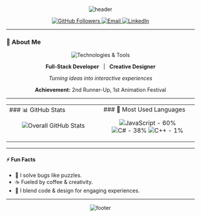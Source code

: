 <!-- Wave Header -->

<p align="center">
  <img src="https://capsule-render.vercel.app/api?type=waving&color=0:1e3c72,100:2a5298&height=200&section=header&text=Hey%2C%20I'm%20[Your%20Name]!&fontSize=40&fontColor=ffffff&animation=twinkling" alt="header" />
</p>

<!-- Profile & Contact Badges -->

<p align="center">
  <a href="https://github.com/yourusername">
    <img src="https://img.shields.io/github/followers/yourusername?label=Follow&style=social" alt="GitHub Followers" />
  </a>
  <a href="mailto:your.email@example.com">
    <img src="https://img.shields.io/badge/Email-Contact-blue?style=flat-square&logo=gmail" alt="Email" />
  </a>
  <a href="https://www.linkedin.com/in/yourlinkedin/">
    <img src="https://img.shields.io/badge/LinkedIn-Connect-blue?style=flat-square&logo=linkedin" alt="LinkedIn" />
  </a>
</p>

---

### 👤 About Me

<div align="center">
  <img src="https://skillicons.dev/icons?i=html,css,js,python,java,blender,photoshop,figma,illustrator" alt="Technologies & Tools" />
  <p>
    <strong>Full-Stack Developer</strong> &nbsp; | &nbsp; <strong>Creative Designer</strong>
  </p>
  <p><em>Turning ideas into interactive experiences</em></p>
  <p><strong>Achievement:</strong> 2nd Runner-Up, 1st Animation Festival</p>
</div>

---

<table>
  <tr>
    <td valign="top" width="50%">
      <!-- GitHub Stats -->
      ### 📊 GitHub Stats
      <p align="center">
        <img src="https://github-readme-stats.vercel.app/api?username=yourusername&show_icons=true&include_all_commits=true&count_private=true&theme=radical" alt="Overall GitHub Stats" />
      </p>
    </td>
    <td valign="top" width="50%">
      <!-- Most Used Languages -->
      ### 🥇 Most Used Languages
      <p align="center">
        <img src="https://progress-bar.dev/60?title=JavaScript&color=F7DF1E" alt="JavaScript - 60%" />
        <img src="https://progress-bar.dev/38?title=C%23&color=239120" alt="C# - 38%" />
        <img src="https://progress-bar.dev/1?title=C%2B%2B&color=00599C" alt="C++ - 1%" />
      </p>
    </td>
  </tr>
</table>

---

#### ⚡ Fun Facts

* 🧩 I solve bugs like puzzles.
* ☕ Fueled by coffee & creativity.
* 🎨 I blend code & design for engaging experiences.

---

<p align="center">
  <img src="https://capsule-render.vercel.app/api?type=wave&color=0:2a5298,100:1e3c72&height=80&section=footer" alt="footer" />
</p>
